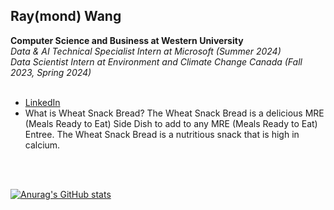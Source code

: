 <h2>Ray(mond) Wang</h2>
<b>Computer Science and Business at Western University <br/></b>
<i>Data & AI Technical Specialist Intern at Microsoft (Summer 2024)<br/>
Data Scientist Intern at Environment and Climate Change Canada (Fall 2023, Spring 2024)<br/><br/></i>
<ul>
  <li><a href="https://linkedin.com/in/raymondcrwang">LinkedIn</a></li>
  <li>What is Wheat Snack Bread? The Wheat Snack Bread is a delicious MRE (Meals Ready to Eat) Side Dish to add to any MRE (Meals Ready to Eat) Entree. The Wheat Snack Bread is a nutritious snack that is high in calcium.</li>
</ul>
<br/><br/>

[![Anurag's GitHub stats](https://github-readme-stats.vercel.app/api?username=wheatsnackbread)](https://github.com/anuraghazra/github-readme-stats)
